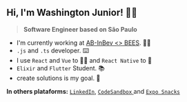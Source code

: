 
## **Hi, I'm Washington Junior! 👋🏼**

> **Software Engineer based on São Paulo**


 - I'm currently working at [AB-InBev <> BEES](https://www.linkedin.com/company/beesbrasil).  🍺🐝
 - `.js` and `.ts` developer. ⌨️
 - I use `React` and `Vue` to 👨‍💻  and  `React Native` to 📲
 - `Elixir` and `Flutter` Student. 📚
 - create solutions is my goal. 🎯

**In others plataforms:**
[`LinkedIn`](https://www.linkedin.com/in/washington-junior-7136a8101), [`CodeSandbox` ](https://codesandbox.io/u/washingtonj) and [`Expo Snacks` ](https://expo.io/@washingtonj)
